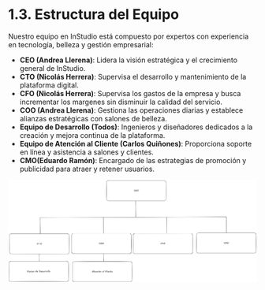 # 1.3. Estructura del Equipo

Nuestro equipo en InStudio está compuesto por expertos con experiencia en tecnología, belleza y gestión empresarial:

- **CEO (Andrea Llerena)**: Lidera la visión estratégica y el crecimiento general de InStudio.
- **CTO (Nicolás Herrera)**: Supervisa el desarrollo y mantenimiento de la plataforma digital.
- **CFO (Nicolás Herrera)**: Supervisa los gastos de la empresa y busca incrementar los margenes sin disminuir la calidad del servicio.
- **COO (Andrea Llerena)**: Gestiona las operaciones diarias y establece alianzas estratégicas con salones de belleza.
- **Equipo de Desarrollo (Todos)**: Ingenieros y diseñadores dedicados a la creación y mejora continua de la plataforma.
- **Equipo de Atención al Cliente (Carlos Quiñones)**: Proporciona soporte en línea y asistencia a salones y clientes.
- **CMO(Eduardo Ramón)**: Encargado de las estrategias de promoción y publicidad para atraer y retener usuarios.
  
![alt text](<Organigrama.png>)

